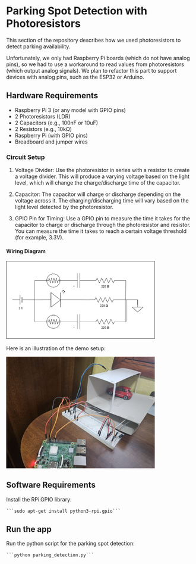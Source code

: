 # Parking Spot Detection with Photoresistors

This section of the repository describes how we used photoresistors to detect parking availability.

Unfortunately, we only had Raspberry Pi boards (which do not have analog pins), so we had to use a workaround to read values from photoresistors (which output analog signals). We plan to refactor this part to support devices with analog pins, such as the ESP32 or Arduino.

## Hardware Requirements

- Raspberry Pi 3 (or any model with GPIO pins)
- 2 Photoresistors (LDR)
- 2 Capacitors (e.g., 100nF or 10uF)
- 2 Resistors (e.g., 10kΩ)
- Raspberry Pi (with GPIO pins)
- Breadboard and jumper wires

### Circuit Setup

1. Voltage Divider: Use the photoresistor in series with a resistor to create a voltage divider. This will produce a varying voltage based on the light level, which will change the charge/discharge time of the capacitor.

2. Capacitor: The capacitor will charge or discharge depending on the voltage across it. The charging/discharging time will vary based on the light level detected by the photoresistor.

3. GPIO Pin for Timing: Use a GPIO pin to measure the time it takes for the capacitor to charge or discharge through the photoresistor and resistor. You can measure the time it takes to reach a certain voltage threshold (for example, 3.3V).

#### Wiring Diagram
<img src="../_readmeImgs_/photoresistor_circuit.png" width="400px"/>

Here is an illustration of the demo setup:

<img src="../_readmeImgs_/lightSensor.jpeg" width="400px"/>

## Software Requirements
Install the RPi.GPIO library:

    ```sudo apt-get install python3-rpi.gpio```

## Run the app

Run the python script for the parking spot detection:

    ```python parking_detection.py```